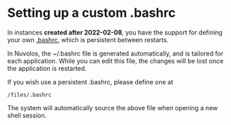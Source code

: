 # Setting up a custom .bashrc

In instances **created after 2022-02-08**, you have the support for defining your own [.bashrc](https://www.journaldev.com/41479/bashrc-file-in-linux), which is persistent between restarts.

In Nuvolos, the \~/.bashrc file is generated automatically, and is tailored for each application. While you can edit this file, the changes will be lost once the application is restarted.

If you wish use a persistent .bashrc, please define one at

```
/files/.bashrc
```

The system will automatically source the above file when opening a new shell session.
